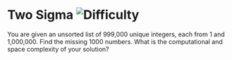 # Two Sigma ![Difficulty](https://img.shields.io/badge/-MEDIUM-yellow)
	
You are given an unsorted list of 999,000 unique integers, each from 1 and
1,000,000. Find the missing 1000 numbers. What is the computational and space
complexity of your solution?
	
